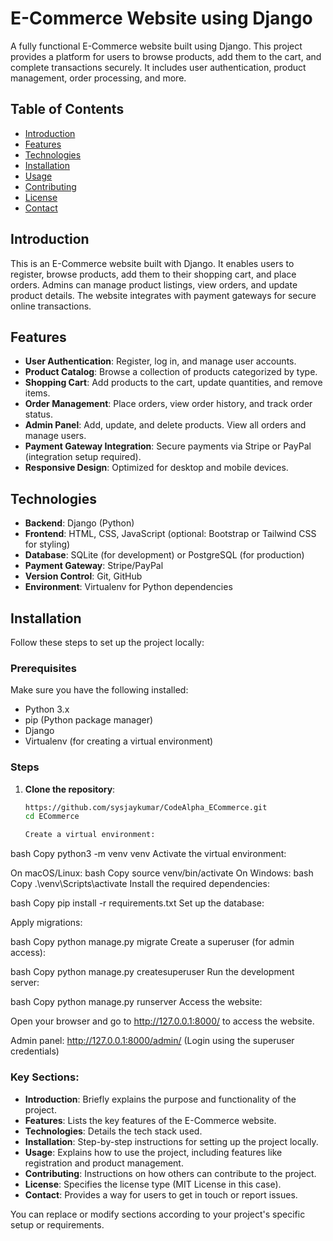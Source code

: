 # E-Commerce Website using Django

A fully functional E-Commerce website built using Django. This project provides a platform for users to browse products, add them to the cart, and complete transactions securely. It includes user authentication, product management, order processing, and more.

## Table of Contents
- [Introduction](#introduction)
- [Features](#features)
- [Technologies](#technologies)
- [Installation](#installation)
- [Usage](#usage)
- [Contributing](#contributing)
- [License](#license)
- [Contact](#contact)

## Introduction

This is an E-Commerce website built with Django. It enables users to register, browse products, add them to their shopping cart, and place orders. Admins can manage product listings, view orders, and update product details. The website integrates with payment gateways for secure online transactions.

## Features

- **User Authentication**: Register, log in, and manage user accounts.
- **Product Catalog**: Browse a collection of products categorized by type.
- **Shopping Cart**: Add products to the cart, update quantities, and remove items.
- **Order Management**: Place orders, view order history, and track order status.
- **Admin Panel**: Add, update, and delete products. View all orders and manage users.
- **Payment Gateway Integration**: Secure payments via Stripe or PayPal (integration setup required).
- **Responsive Design**: Optimized for desktop and mobile devices.

## Technologies

- **Backend**: Django (Python)
- **Frontend**: HTML, CSS, JavaScript (optional: Bootstrap or Tailwind CSS for styling)
- **Database**: SQLite (for development) or PostgreSQL (for production)
- **Payment Gateway**: Stripe/PayPal
- **Version Control**: Git, GitHub
- **Environment**: Virtualenv for Python dependencies

## Installation

Follow these steps to set up the project locally:

### Prerequisites

Make sure you have the following installed:
- Python 3.x
- pip (Python package manager)
- Django
- Virtualenv (for creating a virtual environment)

### Steps

1. **Clone the repository**:

   ```bash
   https://github.com/sysjaykumar/CodeAlpha_ECommerce.git
   cd ECommerce

   Create a virtual environment:

bash
Copy
python3 -m venv venv
Activate the virtual environment:

On macOS/Linux:
bash
Copy
source venv/bin/activate
On Windows:
bash
Copy
.\venv\Scripts\activate
Install the required dependencies:

bash
Copy
pip install -r requirements.txt
Set up the database:

Apply migrations:

bash
Copy
python manage.py migrate
Create a superuser (for admin access):

bash
Copy
python manage.py createsuperuser
Run the development server:

bash
Copy
python manage.py runserver
Access the website:

Open your browser and go to http://127.0.0.1:8000/ to access the website.

Admin panel: http://127.0.0.1:8000/admin/ (Login using the superuser credentials)


### Key Sections:
- **Introduction**: Briefly explains the purpose and functionality of the project.
- **Features**: Lists the key features of the E-Commerce website.
- **Technologies**: Details the tech stack used.
- **Installation**: Step-by-step instructions for setting up the project locally.
- **Usage**: Explains how to use the project, including features like registration and product management.
- **Contributing**: Instructions on how others can contribute to the project.
- **License**: Specifies the license type (MIT License in this case).
- **Contact**: Provides a way for users to get in touch or report issues.

You can replace or modify sections according to your project's specific setup or requirements.

